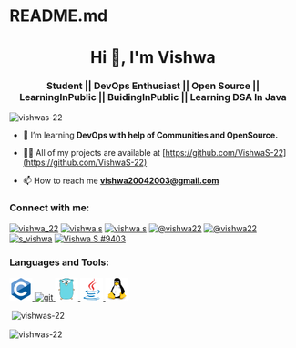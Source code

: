 # README.md
<h1 align="center">Hi 👋, I'm Vishwa</h1>
<h3 align="center">Student || DevOps Enthusiast || Open Source || LearningInPublic || BuidingInPublic || Learning DSA In Java</h3>

<p align="left"> <img src="https://komarev.com/ghpvc/?username=vishwas-22&label=Profile%20views&color=0e75b6&style=flat" alt="vishwas-22" /> </p>

- 🌱 I’m learning **DevOps with help of Communities and OpenSource.**

- 👨‍💻 All of my projects are available at [https://github.com/VishwaS-22](https://github.com/VishwaS-22)

- 📫 How to reach me **vishwa20042003@gmail.com**

<h3 align="left">Connect with me:</h3>
<p align="left">
<a href="https://twitter.com/vishwa_22" target="blank"><img align="center" src="https://raw.githubusercontent.com/rahuldkjain/github-profile-readme-generator/master/src/images/icons/Social/twitter.svg" alt="vishwa_22" height="30" width="40" /></a>
<a href="https://linkedin.com/in/vishwa s" target="blank"><img align="center" src="https://raw.githubusercontent.com/rahuldkjain/github-profile-readme-generator/master/src/images/icons/Social/linked-in-alt.svg" alt="vishwa s" height="30" width="40" /></a>
<a href="https://stackoverflow.com/users/vishwa s" target="blank"><img align="center" src="https://raw.githubusercontent.com/rahuldkjain/github-profile-readme-generator/master/src/images/icons/Social/stack-overflow.svg" alt="vishwa s" height="30" width="40" /></a>
<a href="https://hashnode.com/@vishwa22" target="blank"><img align="center" src="https://raw.githubusercontent.com/rahuldkjain/github-profile-readme-generator/master/src/images/icons/Social/hashnode.svg" alt="@vishwa22" height="30" width="40" /></a>
<a href="https://medium.com/@vishwa22" target="blank"><img align="center" src="https://raw.githubusercontent.com/rahuldkjain/github-profile-readme-generator/master/src/images/icons/Social/medium.svg" alt="@vishwa22" height="30" width="40" /></a>
<a href="https://www.leetcode.com/s_vishwa" target="blank"><img align="center" src="https://raw.githubusercontent.com/rahuldkjain/github-profile-readme-generator/master/src/images/icons/Social/leet-code.svg" alt="s_vishwa" height="30" width="40" /></a>
<a href="https://discord.gg/Vishwa S #9403" target="blank"><img align="center" src="https://raw.githubusercontent.com/rahuldkjain/github-profile-readme-generator/master/src/images/icons/Social/discord.svg" alt="Vishwa S #9403" height="30" width="40" /></a>
</p>

<h3 align="left">Languages and Tools:</h3>
<p align="left"> <a href="https://www.cprogramming.com/" target="_blank" rel="noreferrer"> <img src="https://raw.githubusercontent.com/devicons/devicon/master/icons/c/c-original.svg" alt="c" width="40" height="40"/> </a> <a href="https://git-scm.com/" target="_blank" rel="noreferrer"> <img src="https://www.vectorlogo.zone/logos/git-scm/git-scm-icon.svg" alt="git" width="40" height="40"/> </a> <a href="https://golang.org" target="_blank" rel="noreferrer"> <img src="https://raw.githubusercontent.com/devicons/devicon/master/icons/go/go-original.svg" alt="go" width="40" height="40"/> </a> <a href="https://www.java.com" target="_blank" rel="noreferrer"> <img src="https://raw.githubusercontent.com/devicons/devicon/master/icons/java/java-original.svg" alt="java" width="40" height="40"/> </a> <a href="https://www.linux.org/" target="_blank" rel="noreferrer"> <img src="https://raw.githubusercontent.com/devicons/devicon/master/icons/linux/linux-original.svg" alt="linux" width="40" height="40"/> </a> </p>

<p>&nbsp;<img align="center" src="https://github-readme-stats.vercel.app/api?username=vishwas-22&show_icons=true&locale=en" alt="vishwas-22" /></p>

<p><img align="center" src="https://github-readme-streak-stats.herokuapp.com/?user=vishwas-22&" alt="vishwas-22" /></p>
